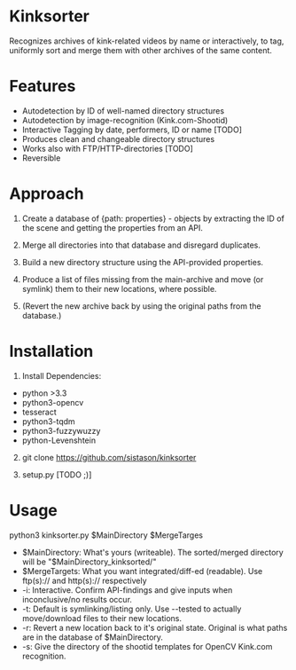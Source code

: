 # Kinksorter

Recognizes archives of kink-related videos by name or interactively,
to tag, uniformly sort and merge them with other archives of 
the same content.

# Features
- Autodetection by ID of well-named directory structures
- Autodetection by image-recognition (Kink.com-Shootid)
- Interactive Tagging by date, performers, ID or name [TODO]
- Produces clean and changeable directory structures
- Works also with FTP/HTTP-directories [TODO]
- Reversible

# Approach
1. Create a database of {path: properties} - objects by 
extracting the ID of the scene and getting the properties 
from an API.

2. Merge all directories into that database and 
disregard duplicates.
3. Build a new directory structure using the 
API-provided properties.

4. Produce a list of files missing from the 
main-archive and move (or symlink) them to their new
locations, where possible.

5. (Revert the new archive back by using the original paths 
from the database.)

# Installation
1. Install Dependencies:
  - python >3.3
  - python3-opencv
  - tesseract  
  - python3-tqdm
  - python3-fuzzywuzzy
  - python-Levenshtein

2. git clone https://github.com/sistason/kinksorter

3. setup.py [TODO ;)]

# Usage

python3 kinksorter.py $MainDirectory $MergeTarges
- $MainDirectory: What's yours (writeable). The sorted/merged
 directory will be "$MainDirectory_kinksorted/"
- $MergeTargets: What you want integrated/diff-ed (readable). 
 Use ftp(s):// and http(s):// respectively
- -i: Interactive. Confirm API-findings and give inputs 
 when inconclusive/no results occur.
- -t: Default is symlinking/listing only. Use --tested to 
 actually move/download files to their new locations.
- -r: Revert a new location back to it's original state.
 Original is what paths are in the database of $MainDirectory.
- -s: Give the directory of the shootid templates for 
OpenCV Kink.com recognition.
